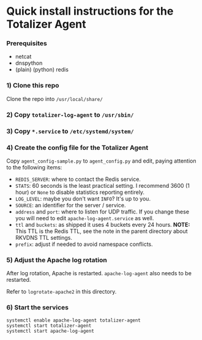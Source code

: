 # Quick install instructions for the Totalizer Agent

### Prerequisites

* netcat
* dnspython
* (plain) (python) redis

### 1) Clone this repo

Clone the repo into `/usr/local/share/`

### 2) Copy `totalizer-log-agent` to `/usr/sbin/`

### 3) Copy `*.service` to `/etc/systemd/system/`

### 4) Create the config file for the Totalizer Agent

Copy `agent_config-sample.py` to `agent_config.py` and edit, paying attention to the following items:

* `REDIS_SERVER`: where to contact the Redis service.
* `STATS`: 60 seconds is the least practical setting. I recommend 3600 (1 hour) or `None` to disable statistics reporting entirely.
* `LOG_LEVEL`: maybe you don't want `INFO`? It's up to you.
* `SOURCE`: an identifier for the server / service.
* `address` and `port`: where to listen for UDP traffic. If you change these you will need to edit `apache-log-agent.service` as well.
* `ttl` and `buckets`: as shipped it uses 4 buckets every 24 hours. **NOTE:** This TTL is the Redis TTL, see the note in the parent directory about RKVDNS TTL settings.
* `prefix`: adjust if needed to avoid namespace conflicts.

### 5) Adjust the Apache log rotation

After log rotation, Apache is restarted. `apache-log-agent` also needs to be restarted.

Refer to `logrotate-apache2` in this directory.

### 6) Start the services

```
systemctl enable apache-log-agent totalizer-agent
systemctl start totalizer-agent
systemctl start apache-log-agent
```
